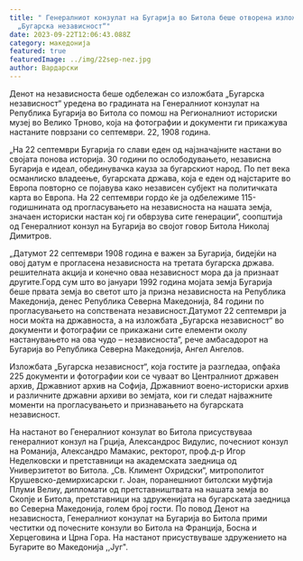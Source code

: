 ```yaml
---
title: " Генералниот конзулат на Бугарија во Битола беше отворена изложбата
  „Бугарска независност“"
date: 2023-09-22T12:06:43.088Z
category: македонија
featured: true
featuredImage: ../img/22sep-nez.jpg
author: Вардарски
---
```

<p>Денот на независноста беше одбележан со изложбата „Бугарска независност“ уредена во градината на Генералниот конзулат на Република Бугарија во Битола со помош на Регионалниот историски музеј во Велико Трново, која на фотографии и документи ги прикажува настаните поврзани со септември. 22, 1908 година.</p>
<p>„На 22 септември Бугарија го слави еден од најзначајните настани во својата понова историја. 30 години по ослободувањето, независна Бугарија е идеал, обединувачка кауза за бугарскиот народ. По пет века османлиско владеење, бугарската држава, која е еден од најстарите во Европа повторно се појавува како независен субјект на политичката карта во Европа. На 22 септември гордо ќе ја одбележиме 115-годишнината од прогласувањето на независноста на нашата земја, значаен историски настан кој ги обврзува сите генерации“, соопштија од Генералниот конзул на Бугарија во својот говор Битола Николај Димитров.</p>
<p>„Датумот 22 септември 1908 година е важен за Бугарија, бидејќи на овој датум е прогласена независноста на третата бугарска држава. решителната акција и конечно оваа независност мора да ја признаат другите.Горд сум што во јануари 1992 година мојата земја Бугарија беше првата земја во светот што ја призна независноста на Република Македонија, денес Република Северна Македонија, 84 години по прогласувањето на сопствената независност.Датумот 22 септември ја носи моќта на државноста, а на изложбата „Бугарска независност“ во документи и фотографии се прикажани сите елементи околу настанувањето на ова чудо – независноста“, рече амбасадорот на Бугарија во Република Северна Македонија, Ангел Ангелов.</p>
<p>Изложбата „Бугарска независност“, која гостите ја разгледаа, опфаќа 225 документи и фотографии кои се чуваат во Централниот државен архив, Државниот архив на Софија, Државниот воено-историски архив и различните државни архиви во земјата, кои ги следат најважните моменти на прогласувањето и признавањето на бугарската независност.</p>
<p>На настанот во Генералниот конзулат во Битола присуствуваа генералниот конзул на Грција, Александрос Видулис, почесниот конзул на Романија, Александро Мамакис, ректорот, проф.д-р Игор Неделковски и претставници на академската заедница од Универзитетот во Битола. „Св. Климент Охридски“, митрополитот Крушевско-демирхисарски г. Јоан, поранешниот битолски муфтија Плуми Велиу, дипломати од претставништвата на нашата земја во Скопје и Битола, претставници на здруженијата на бугарската заедница во Северна Македонија, голем број гости. По повод Денот на независноста, Генералниот конзулат на Бугарија во Битола прими честитки од почесните конзули во Битола на Франција, Босна и Херцеговина и Црна Гора. На настанот присуствуваше здружението на Бугарите во Македонија ,,Југ".</p></p></p></div>